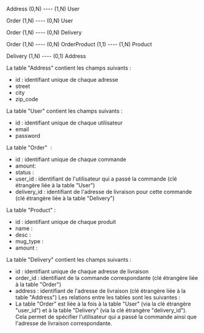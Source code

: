 Address (0,N) ---- (1,N) User

Order (1,N) ---- (0,N) User

Order (1,N) ---- (0,N) Delivery

Order (1,N) ---- (0,N) OrderProduct (1,1) ---- (1,N) Product

Delivery (1,N) ---- (0,1) Address

La table "Address" contient les champs suivants :

* id : identifiant unique de chaque adresse
* street
* city
* zip_code

La table "User" contient les champs suivants :
* id : identifiant unique de chaque utilisateur
* email
* password
  
La table "Order"  :
* id : identifiant unique de chaque commande
* amount:
* status :
* user_id : identifiant de l'utilisateur qui a passé la commande (clé étrangère liée à la table "User")
* delivery_id : identifiant de l'adresse de livraison pour cette commande (clé étrangère liée à la table "Delivery")

La table "Product" :
* id : identifiant unique de chaque produit
* name :
* desc :
* mug_type :
* amount :

La table "Delivery" contient les champs suivants :

* id : identifiant unique de chaque adresse de livraison
* order_id : identifiant de la commande correspondante (clé étrangère liée à la table "Order")
* address : identifiant de l'adresse de livraison (clé étrangère liée à la table "Address")
  Les relations entre les tables sont les suivantes :
* La table "Order" est liée à la fois à la table "User" (via la clé étrangère "user_id") et à la table "Delivery" (via la clé étrangère "delivery_id"). Cela permet de spécifier l'utilisateur qui a passé la commande ainsi que l'adresse de livraison correspondante.